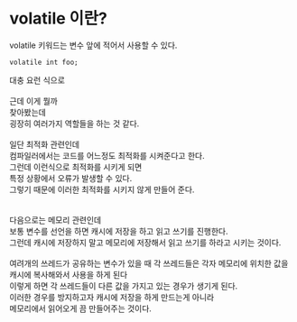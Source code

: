 # volatile 이란?

volatile 키워드는 변수 앞에 적어서 사용할 수 있다.</br>
```
volatile int foo;
```
대충 요런 식으로</br>
</br>
근데 이게 뭘까</br>
찾아봤는데</br>
굉장히 여러가지 역할들을 하는 것 같다.</br>
</br>
일단 최적화 관련인데</br>
컴파일러에서는 코드를 어느정도 최적화를 시켜준다고 한다.</br>
그런데 이런식으로 최적화를 시키게 되면</br>
특정 상황에서 오류가 발생할 수 있다.</br>
그렇기 때문에 이러한 최적화를 시키지 않게 만들어 준다.</br>
</br>
</br>
다음으로는 메모리 관련인데</br>
보통 변수를 선언을 하면 캐시에 저장을 하고 읽고 쓰기를 진행한다.</br>
그런데 캐시에 저장하지 말고 메모리에 저장해서 읽고 쓰기를 하라고 시키는 것이다.</br>
</br>
여려개의 쓰레드가 공유하는 변수가 있을 때 각 쓰레드들은 각자 메모리에 위치한 값을 캐시에 복사해와서 사용을 하게 된다</br>
이렇게 하면 각 쓰레드들이 다른 값을 가지고 있는 경우가 생기게 된다.</br>
이러한 경우를 방지하고자 캐시에 저장을 하게 만드는게 아니라</br>
메모리에서 읽어오게 끔 만들어주는 것이다.</br>
